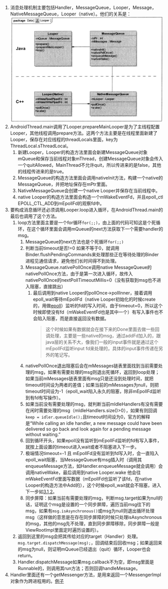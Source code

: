 1. 消息处理机制主要包括Handler，MessageQueue，Looper，Message，NativeMessageQueue，Looper（native）。他们的关系是：![](../MdPicture/36.png)
2. AndroidThread.main调用了Looper.prepareMainLooper是为了主线程配置Looper，其他线程调用prepare方法。这两个方法主要是在线程里面新建了Looper，保存在对应线程的threadLocals里面，key为ThreadLocal.sThreadLocal。
    1. 新建Looper，Looper的构造方法里面会新建MessageQueue对象mQueue和保存当前线程对象mThread，创建MessageQueue对象会传入一个quitAllowed，MainThread不允许quit，所以传进来的是false，其他的线程传进来的是true。
    2. MessageQueue的构造方法里面会调用nativeInit方法，构建一个native的MessageQueue，并把地址保存在mPtr里面。
    3. NativeMessageQueue会创建一个native Looper并保存在当前线程中。
    4. native Looper的构造方法里面会构造一个mWakeEventFd，并且epoll_ctl EPOLL_CTL_ADD到mEpollFd的观察fd中。
3. <span id="looper">要构成消息循环还必须调用Looper.loop进入循环，在AndroidThread.main的最后也调用了这个方法。</span>
    1. loop方法里面主要是一个for循环```for(;;)```，由上面的代码可知这是个死循环，在这个循环里面会调用mQueue的next方法获取下一个需要handler的msg。
        1. MessageQueue的next方法也是个死循环```for(;;)```
        2. 判断当前timeout是否!=0 如果不等于0，就调用Binder.flushPendingCommands来处理那些正在等待处理的Binder进程见通信请求，避免他们长时间得不到处理。
        2. <span id="jump"> MessageQueue.nativePollOnce调用native MessageQueue的nativePollOnce方法，由于是第一次进入循环，故传入nativePollOnce的nextPollTimeoutMillis=0（没有获取到msg也不进入阻塞，直接跳出）</span>
            1. 最后调用到native Looper的pollOnce->pollInner，接着调用epoll_wait等待mEpollFd（native Looper初始化的时候create的，用做[epoll](../Others/Linux.md#epoll)）监听的fd的写入时间，由于timeout=0，所以这个时候即使没有fd（mWakeEventFd也是其中一个）有写入事件也不会陷入阻塞，而是直接返回没有数据。
                > 这个时候如果有数据就会在接下来的Done里面去做一些回调处理，主要是一些native的msg，通过addFd加入的，跟java层的关系不大，像我们一般的input事件就是通过这个mEpollFd监听input fd来处理的，具体的input事件传递在另外的笔记写。
        3. nativePollOnce退出阻塞后会在mMessages链表里面找到当前需要处理的msg，如果有需要处理的msg则退出死循环，返回到loop处理；如果当前mMessages链表里面有msg只是还没到处理时间，就把timeout时间设为两者的差值；如果当前的mMessages为null，则把timeout时间设为-1（epoll_wait陷入永久的阻塞，除非mEpollFd监听到有fd有写操作）。
        4. 如果当前没有需要处理的msg，就判断当前mIdleHandlers有没有需要在闲时需要处理的msg（mIdleHandlers.size()>0），如果有则回调```keep = idler.queueIdle();```且timeout时间设为0，官方的解释是“While calling an idle handler, a new message could have been delivered so go back and look again for a pending message without waiting.”
        5. 回到循环开头，如果epoll没有监听到mEpollFd监听的fd有写入事件，就按上面设置的timeout进入wait或者不阻塞进入下一步。
        6. 极端情况timeout=-1 且 mEpollFd没有监听到fd写入时，会一直陷入epoll_wait阻塞，当MessageQueue有msg插入时（调用其enqueueMessage方法，如Handler.enqueueMessage就会调用）会调用nativeWake，最后调用到native Looper.wake 他会往mWakeEventFd里面写数据（mEpollFd也监听了该fd，在native Looper的构造方法中Add的），这个时候epoll_wait就会不阻塞，进入下一步如[3.1,2](#jump)。
        7. <span id="sync">同步屏障：</span>如果当前有需要处理的msg，判断msg.target如果为null的话，证明这个msg是设置的一个同步屏障，遍历当前msg往下的msg，如果有```msg.isAsynchronous()```或msg为null则退出循环处理msg（这样做的意思是在存在同步屏障的时候只处理isAsynchronous的msg，其他的msg先不处理，直到同步屏障移除，同步屏障一般是ViewRootImpl里面定时遍历设置的）。
    2. 返回到这里的msg会把其传给对应的target（Handler）处理。```msg.target.dispatchMessage(msg);```，回调结束后回收msg；如果返回来的msg为null，则证明mQueue已经退出（quit）循环，Looper也会return。
    3. Handler.dispatchMessage如果msg.callback不为空，即msg里面是Runnable的，则调用其run方法；否则回调handleMessage。
4. Handler里面还有一个getMessenger方法，是用来返回一个MessengerImpl对象作为跨进程用的。[例子](https://www.jb51.net/article/108668.htm)